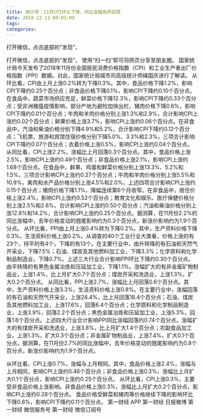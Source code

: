 ```yaml
---
title: 统计局：11月CPI环比下降，同比涨幅有所回落
date: 2018-12-11 09:03:09
tags: 
categories: 
---
```

打开微信，点击底部的“发现”，
<!-- more -->
打开微信，点击底部的“发现”，
使用“扫一扫”即可将网页分享至朋友圈。
国家统计局今天发布了2018年11月份全国居民消费价格指数（CPI）和工业生产者出厂价格指数（PPI）数据。对此，国家统计局城市司高级统计师绳国庆进行了解读。
从环比看，CPI由上月上涨0.2%转为下降0.3%。其中，食品价格下降1.2%，影响CPI下降约0.25个百分点；非食品价格下降0.1%，影响CPI下降约0.10个百分点。在食品中，蔬菜市场供应充足，鲜菜价格下降12.3%，影响CPI下降约0.33个百分点；受非洲猪瘟疫情影响，部分产地为避险加快出栏，猪肉价格下降0.6%，影响CPI下降约0.01个百分点；牛肉和羊肉价格分别上涨1.3%和2.9%，合计影响CPI上涨约0.02个百分点；鲜果价格上涨3.7%，影响CPI上涨约0.06个百分点。在非食品中，汽油和柴油价格分别下降4.9%和5.2%，合计影响CPI下降约0.12个百分点；飞机票、旅游和宾馆住宿价格分别下降5.0%、3.3%和2.3%，三项合计影响CPI下降约0.07个百分点；衣着价格上涨0.5%，影响CPI上涨约0.04个百分点。
从同比看，CPI上涨2.2%，涨幅比上月回落0.3个百分点。其中，食品价格上涨2.5%，影响CPI上涨约0.49个百分点；非食品价格上涨2.1%，影响CPI上涨约1.68个百分点。在食品中，鲜果、鸡蛋和鲜菜价格分别上涨13.3%、5.2%和1.5%，三项合计影响CPI上涨约0.27个百分点；牛肉和羊肉价格分别上涨5.5%和10.9%，禽肉和水产品价格分别上涨4.5%和2.0%，上述四项合计影响CPI上涨约0.15个百分点；猪肉价格下降1.1%，降幅连续第6个月收窄。在非食品中，居住价格上涨2.4%，影响CPI上涨约0.52个百分点；教育文化和娱乐、医疗保健价格分别上涨2.5%和2.6%，合计影响CPI上涨约0.50个百分点；汽油和柴油价格分别上涨12.8%和14.2%，合计影响CPI上涨约0.25个百分点。据测算，在11月份2.2%的同比涨幅中，去年价格变动的翘尾影响约为0.3个百分点，新涨价影响约为1.9个百分点。
从环比看，PPI由上月上涨0.4%转为下降0.2%。其中，生产资料价格下降0.3%，生活资料价格上涨0.2%。从调查的40个工业行业大类看，价格上涨的有23个，持平的有4个，下降的有13个。在主要行业中，由升转降的有石油和天然气开采业，下降7.5%；石油、煤炭及其他燃料加工业，下降3.3%；化学原料和化学制品制造业，下降0.7%。上述三大行业合计影响PPI环比下降约0.30个百分点。由平转降的有黑色金属冶炼和压延加工业，下降1.1%。涨幅扩大的有非金属矿物制品业，上涨1.4%，比上月扩大0.7个百分点；煤炭开采和洗选业，上涨1.3%，扩大0.2个百分点。
从同比看，PPI上涨2.7%，涨幅比上月回落0.6个百分点。其中，生产资料价格上涨3.3%，生活资料价格上涨0.8%。在主要行业中，涨幅回落的有石油和天然气开采业，上涨24.4%，比上月回落18.4个百分点；石油、煤炭及其他燃料加工业，上涨17.6%，回落6.4个百分点；化学原料和化学制品制造业，上涨3.9%，回落2.2个百分点；黑色金属冶炼和压延加工业，上涨5.3%，回落1.6个百分点。上述四大行业合计影响PPI同比涨幅回落约0.74个百分点。涨幅扩大的有煤炭开采和洗选业，上涨3.8%，比上月扩大1.4个百分点；农副食品加工业，上涨1.3%，扩大0.3个百分点；非金属矿物制品业，上涨7.4%，扩大0.1个百分点。据测算，在11月份2.7%的同比涨幅中，去年价格变动的翘尾影响约为0.8个百分点，新涨价影响约为1.9个百分点。
 
 
从环比看，CPI上涨0.7%，涨幅与上月相同。其中，食品价格上涨2.4%，涨幅与上月相同，影响CPI上涨约0.46个百分点；非食品价格上涨0.3%，涨幅比上月扩大0.1个百分点，影响CPI上涨约0.25个百分点。
从环比看，CPI上涨0.3%，主要受非食品价格上涨影响。非食品价格上涨0.3%，涨幅比上月扩大0.2个百分点，影响CPI上涨约0.28个百分点。
食品价格受鲜菜和猪肉等价格继续下降的影响环比下降0.6%，影响CPI下降约0.11个百分点。
第一财经
APP
第一财经
日报微博
第一财经
微信服务号
第一财经
微信订阅号
